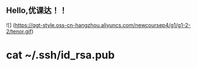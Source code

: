 ## Hello,优课达！！
![] (https://qgt-style.oss-cn-hangzhou.aliyuncs.com/newcoursep4/g1/g1-2-2/tenor.gif)
# cat ~/.ssh/id_rsa.pub
